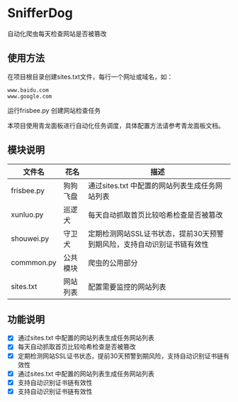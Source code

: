 # SnifferDog
自动化爬虫每天检查网站是否被篡改

## 使用方法
在项目根目录创建sites.txt文件，每行一个网址或域名，如：
```
www.baidu.com
www.google.com
```
运行frisbee.py 创建网站检查任务

本项目使用青龙面板进行自动化任务调度，具体配置方法请参考青龙面板文档。

## 模块说明
| 文件名|花名|描述|
|----------------|-------|--------------|
| frisbee.py | 狗狗飞盘 | 通过sites.txt 中配置的网站列表生成任务网站列表 |
| xunluo.py |巡逻犬 |每天自动抓取首页比较哈希检查是否被篡改 |
| shouwei.py | 守卫犬 | 定期检测网站SSL证书状态，提前30天预警到期风险，支持自动识别证书链有效性 |
| commmon.py | 公共模块 | 爬虫的公用部分 |
| sites.txt | 网站列表 | 配置需要监控的网站列表 |

## 功能说明

- [x] 通过sites.txt 中配置的网站列表生成任务网站列表
- [x] 每天自动抓取首页比较哈希检查是否被篡改
- [x] 定期检测网站SSL证书状态，提前30天预警到期风险，支持自动识别证书链有效性
- [x] 通过sites.txt 中配置的网站列表生成任务网站列表
- [x] 支持自动识别证书链有效性
- [x] 支持自动识别证书链有效性